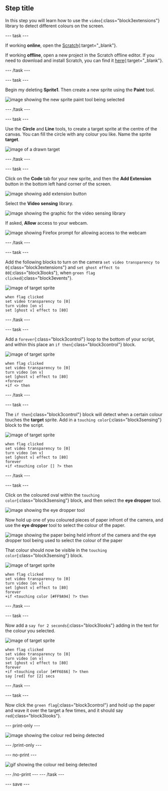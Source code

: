 ## Step title

In this step you will learn how to use the `video`{:class="block3extensions"} library to detect different colours on the screen.

--- task ---

If working **online**, open the [Scratch](http://scratch.mit.edu){:target="_blank"}.
 
If working **offline**, open a new project in the Scratch offline editor. If you need to download and install Scratch, you can find it [here](https://scratch.mit.edu/download){:target="_blank"}.

--- /task ---

--- task ---

Begin my deleting **Sprite1**. Then create a new sprite using the **Paint** tool.

![image showing the new sprite paint tool being selected](images/paint-new-sprite.png)

--- /task ---

--- task ---

Use the **Circle** and **Line** tools, to create a target sprite at the centre of the canvas. You can fill the circle with any colour you like. Name the sprite **target**.

![image of a drawn target](images/target.png)

--- /task ---

--- task ---

Click on the **Code** tab for your new sprite, and then the **Add Extension** button in the bottom left hand corner of the screen.

![image showing add extension button](images/add-extension.png)

Select the **Video sensing** library.

![image showing the graphic for the video sensing library](images/video-sensing-library.png)

If asked, **Allow** access to your webcam.

![image showing Firefox prompt for allowing access to the webcam](images/camera-allow.png)

--- /task ---

--- task ---

Add the following blocks to turn on the camera `set video transparency to 0`{:class="block3extensions"} and `set ghost effect to 80`{:class="block3looks"}, when `green flag clicked`{:class="block3events"}.

![image of target sprite](images/target-sprite.png)

```blocks3
when flag clicked
set video transparency to [0]
turn video [on v]
set [ghost v] effect to [80]
```


--- /task ---

--- task ---

Add a `forever`{:class="block3control"} loop to the bottom of your script, and within this place an `if then`{:class="block3control"} block.

![image of target sprite](images/target-sprite.png)

```blocks3
when flag clicked
set video transparency to [0]
turn video [on v]
set [ghost v] effect to [80]
+forever
+if <> then
```

--- /task ---

--- task ---

The `if then`{:class="block3control"} block will detect when a certain colour touches the **target** sprite. Add in a `touching color`{:class="block3sensing"} block to the script.

![image of target sprite](images/target-sprite.png)

```blocks3
when flag clicked
set video transparency to [0]
turn video [on v]
set [ghost v] effect to [80]
forever
+if <touching color [] ?> then
```
--- /task ---

--- task ---

Click on the coloured oval within the `touching color`{:class="block3sensing"} block, and then select the **eye dropper** tool. 

![image showing the eye dropper tool](images/eye-dropper-tool.png)

Now hold up one of you coloured pieces of paper infront of the camera, and use the **eye dropper** tool to select the colour of the paper.

![image showing the paper being held infront of the camera and the eye dropper tool being used to select the colour of the paper](images/select-colour.png)

That colour should now be visible in the `touching color`{:class="block3sensing"} block.

![image of target sprite](images/target-sprite.png)

```blocks3
when flag clicked
set video transparency to [0]
turn video [on v]
set [ghost v] effect to [80]
forever
+if <touching color [#FF9A94] ?> then
```

--- /task ---

--- task ---

Now add a `say for 2 seconds`{:class="block3looks"} adding in the text for the colour you selected.

![image of target sprite](images/target-sprite.png)

```blocks3
when flag clicked
set video transparency to [0]
turn video [on v]
set [ghost v] effect to [80]
forever
+if <touching color [#FF6E66] ?> then
say [red] for [2] secs
```

--- /task ---

--- task ---

Now click the `green flag`{:class="block3control"} and hold up the paper and wave it over the target a few times, and it should say `red`{:class="block3looks"}.

--- print-only ---

![image showing the colour red being detected](images/colour-detect.png)

--- /print-only ---

--- no-print ---

![gif showing the colour red being detected](images/colour-detect.gif)

--- /no-print ---
--- /task ---




--- save ---
